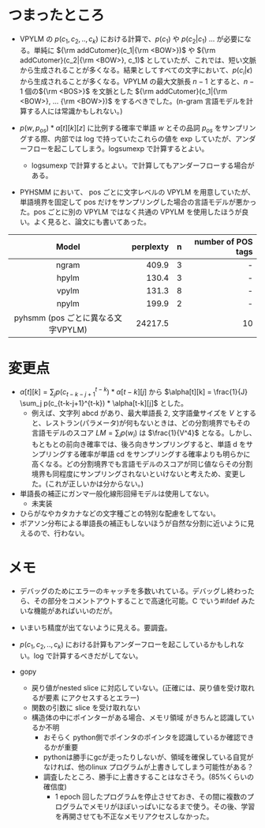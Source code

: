 # つまったところ
- VPYLM の $p(c_1, c_2, .., c_k)$ における計算で、$p(c_1)$ や $p(c_2|c_1)$ ... が必要になる。単純に ${\rm addCutomer}(c_1|{\rm <BOW>})$ や ${\rm addCutomer}(c_2|{\rm <BOW>}, c_1)$ としていたが、これでは、短い文脈から生成されることが多くなる。結果としてすべての文字において、$p(c_i|\epsilon)$ から生成されることが多くなる。VPYLM の最大文脈長 $n-1$ とすると、$n-1$ 個の${\rm <BOS>}$ を文脈とした ${\rm addCutomer}(c_1|{\rm <BOW>}, ... {\rm <BOW>})$ をするべきでした。(n-gram 言語モデルを計算する人には常識かもしれない。)
- $p(w, p_{os}) * \alpha[t][k][z]$ に比例する確率で単語 $w$ とその品詞 $p_{os}$ をサンプリングする際、内部では log で持っていたこれらの値を exp していたが、アンダーフローを起こしてしまう。logsumexp で計算するとよい。
    - logsumexp で計算するとよい。で計算してもアンダーフローする場合がある。

- PYHSMM において、 pos ごとに文字レベルの VPYLM を用意していたが、単語境界を固定して pos だけをサンプリングした場合の言語モデルが悪かった。pos ごとに別の VPYLM ではなく共通の VPYLM を使用したほうが良い。よく見ると、論文にも書いてあった。

|Model   |perplexty   |n   |number of POS tags   |
|:---:   |---:        |---:|---:|
|ngram   |409.9   |3|-|
|hpylm   |130.4   |3|-|
|vpylm   |131.3   |8|-|
|npylm   |199.9   |2|-|
|pyhsmm (pos ごとに異なる文字VPYLM) |24217.5   | |10|

# 変更点
- $\alpha[t][k] = \sum_j p(c_{t-k-j+1}^{t-k}) * \alpha[t-k][j]$ から $\alpha[t][k] = \frac{1}{J} \sum_j p(c_{t-k-j+1}^{t-k}) * \alpha[t-k][j]$ とした。
  - 例えば、文字列 abcd があり、最大単語長 2, 文字語彙サイズを $V$ とすると、レストラン(パラメータ)が何もないときは、どの分割境界でもその言語モデルのスコア $LM = \sum_i p(w_i)$ は $\frac{1}{V^4}$ となる。しかし、もともとの前向き確率では、後ろ向きサンプリングすると、単語 d をサンプリングする確率が単語 cd をサンプリングする確率よりも明らかに高くなる。どの分割境界でも言語モデルのスコアが同じ値ならその分割境界も同程度にサンプリングされないといけないと考えため、変更した。(これが正しいかは分からない。)
- 単語長の補正にガンマ一般化線形回帰モデルは使用してない。
  - 未実装
- ひらがなやカタカナなどの文字種ごとの特別な配慮をしてない。
- ポアソン分布による単語長の補正もしないほうが自然な分割に近いように見えるので、行わない。

# メモ
- デバッグのためにエラーのキャッチを多数いれている。デバッグし終わったら、その部分をコメントアウトすることで高速化可能。C でいう#ifdef みたいな機能があればいいのだが。
- いまいち精度が出てないように見える。要調査。
- $p(c_1, c_2, .., c_k)$ における計算もアンダーフローを起こしているかもしれない。log で計算するべきだがしてない。

- gopy
    - 戻り値がnested slice に対応していない。(正確には、戻り値を受け取れるが要素
    にアクセスするとエラー)
    - 関数の引数に slice を受け取れない
    - 構造体の中にポインターがある場合、メモリ領域 がきちんと認識しているか不明
        - おそらく python側でポインタのポインタを認識しているか確認できるかが重要
        - pythonは勝手にgcが走ったりしないが、領域を確保している自覚がなければ、他のlinux プログラムが上書きしてしまう可能性がある？
        - 調査したところ、勝手に上書きすることはなさそう。(85%くらいの確信度)
            - 1 epoch 回したプログラムを停止させておき、その間に複数のプログラムでメモリがほぼいっぱいになるまで使う。その後、学習を再開させても不正なメモリアクセスしなかった。
    